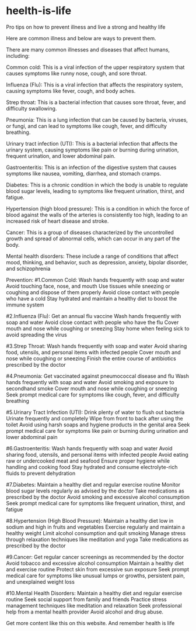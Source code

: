 # heelth-is-life
Pro tips on how to prevent illness and live a strong and healthy life

Here are common illness and below are ways to prevent them.

There are many common illnesses and diseases that affect humans, including:

Common cold: This is a viral infection of the upper respiratory system that causes symptoms like runny nose, cough, and sore throat.

Influenza (Flu): This is a viral infection that affects the respiratory system, causing symptoms like fever, cough, and body aches.

Strep throat: This is a bacterial infection that causes sore throat, fever, and difficulty swallowing.

Pneumonia: This is a lung infection that can be caused by bacteria, viruses, or fungi, and can lead to symptoms like cough, fever, and difficulty breathing.

Urinary tract infection (UTI): This is a bacterial infection that affects the urinary system, causing symptoms like pain or burning during urination, frequent urination, and lower abdominal pain.

Gastroenteritis: This is an infection of the digestive system that causes symptoms like nausea, vomiting, diarrhea, and stomach cramps.

Diabetes: This is a chronic condition in which the body is unable to regulate blood sugar levels, leading to symptoms like frequent urination, thirst, and fatigue.

Hypertension (high blood pressure): This is a condition in which the force of blood against the walls of the arteries is consistently too high, leading to an increased risk of heart disease and stroke.

Cancer: This is a group of diseases characterized by the uncontrolled growth and spread of abnormal cells, which can occur in any part of the body.

Mental health disorders: These include a range of conditions that affect mood, thinking, and behavior, such as depression, anxiety, bipolar disorder, and schizophrenia

Prevention:
 #1.Common Cold:
Wash hands frequently with soap and water
Avoid touching face, nose, and mouth
Use tissues while sneezing or coughing and dispose of them properly
Avoid close contact with people who have a cold
Stay hydrated and maintain a healthy diet to boost the immune system

 #2.Influenza (Flu):
Get an annual flu vaccine
Wash hands frequently with soap and water
Avoid close contact with people who have the flu
Cover mouth and nose while coughing or sneezing
Stay home when feeling sick to avoid spreading the virus

 #3.Strep Throat:
Wash hands frequently with soap and water
Avoid sharing food, utensils, and personal items with infected people
Cover mouth and nose while coughing or sneezing
Finish the entire course of antibiotics prescribed by the doctor

 #4.Pneumonia:
Get vaccinated against pneumococcal disease and flu
Wash hands frequently with soap and water
Avoid smoking and exposure to secondhand smoke
Cover mouth and nose while coughing or sneezing
Seek prompt medical care for symptoms like cough, fever, and difficulty breathing

 #5.Urinary Tract Infection (UTI):
Drink plenty of water to flush out bacteria
Urinate frequently and completely
Wipe from front to back after using the toilet
Avoid using harsh soaps and hygiene products in the genital area
Seek prompt medical care for symptoms like pain or burning during urination and lower abdominal pain

 #6.Gastroenteritis:
Wash hands frequently with soap and water
Avoid sharing food, utensils, and personal items with infected people
Avoid eating raw or undercooked meat and seafood
Ensure proper hygiene while handling and cooking food
Stay hydrated and consume electrolyte-rich fluids to prevent dehydration

 #7.Diabetes:
Maintain a healthy diet and regular exercise routine
Monitor blood sugar levels regularly as advised by the doctor
Take medications as prescribed by the doctor
Avoid smoking and excessive alcohol consumption
Seek prompt medical care for symptoms like frequent urination, thirst, and fatigue

 #8.Hypertension (High Blood Pressure):
Maintain a healthy diet low in sodium and high in fruits and vegetables
Exercise regularly and maintain a healthy weight
Limit alcohol consumption and quit smoking
Manage stress through relaxation techniques like meditation and yoga
Take medications as prescribed by the doctor

 #9.Cancer:
Get regular cancer screenings as recommended by the doctor
Avoid tobacco and excessive alcohol consumption
Maintain a healthy diet and exercise routine
Protect skin from excessive sun exposure
Seek prompt medical care for symptoms like unusual lumps or growths, persistent pain, and unexplained weight loss

 #10.Mental Health Disorders:
Maintain a healthy diet and regular exercise routine
Seek social support from family and friends
Practice stress management techniques like meditation and relaxation
Seek professional help from a mental health provider
Avoid alcohol and drug abuse.

Get more content like this on this website.
And remember
 health is life

